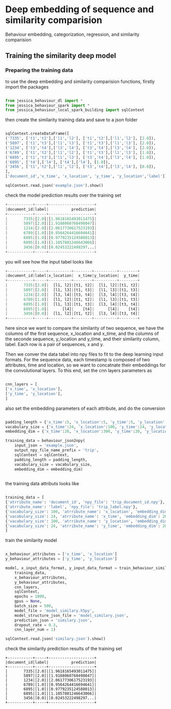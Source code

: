 # Deep embedding of sequence and similarity comparision

Behaviour embedding, categorization, regression, and similarity comparision

## Training the similarity deep model

### Preparing the training data

to use the deep embedding and similarity comparision functions, firstly import the packages

```python

from jessica_behaviour_dl import *
from jessica_behaviour_spark import * 
from jessica_behaviour_local_spark_building import sqlContext

```

then create the similarity training data and save to a json folder


```python

sqlContext.createDataFrame([
('7335', ['t1','t2'],['l1','l2'], ['t1','t2'],['l1','l2'], [2.0]),
('5897', ['t1','t3'],['l1','l3'], ['t1','t3'],['l1','l3'], [2.0]),
('1234', ['t3','t4'],['l3','l4'], ['t3','t4'],['l3','l4'], [2.0]),
('6789', ['t1','t2'],['l1','l2'], ['t1','t3'],['l1','l3'], [1.0]),
('6895', ['t1','t3'],['l1','l3'], ['t3','t4'],['l3','l4'], [1.0]),
('6895', ['t4'],['l4'], ['t4'],['l4'], [1.0]),
('3456', ['t1','t2'],['l1','l2'], ['t3','t4'],['l3','l4'], [0.0]),
],
['document_id','x_time', 'x_location', 'y_time', 'y_location','label']).write.mode('Overwrite').json('example.json')

sqlContext.read.json('example.json').show()
```

check the model prediction results over the training set

```python
+-----------+-----+--------------------+
|document_id|label|          prediction|
+-----------+-----+--------------------+
|       7335|[2.0]|[1.9618165493011475]|
|       5897|[2.0]|[1.9188060760498047]|
|       1234|[2.0]|[2.0617730617523193]|
|       6789|[1.0]|[0.9564264416694641]|
|       6895|[1.0]|[0.9779235124588013]|
|       6895|[1.0]|[1.1057801246643066]|
|       3456|[0.0]|[0.02453222498297...|
+-----------+-----+--------------------+
```

you will see how the input tabel looks like

```python
+-----------+-----+----------+--------+----------+--------+
|document_id|label|x_location|  x_time|y_location|  y_time|
+-----------+-----+----------+--------+----------+--------+
|       7335|[2.0]|  [l1, l2]|[t1, t2]|  [l1, l2]|[t1, t2]|
|       5897|[2.0]|  [l1, l3]|[t1, t3]|  [l1, l3]|[t1, t3]|
|       1234|[2.0]|  [l3, l4]|[t3, t4]|  [l3, l4]|[t3, t4]|
|       6789|[1.0]|  [l1, l2]|[t1, t2]|  [l1, l3]|[t1, t3]|
|       6895|[1.0]|  [l1, l3]|[t1, t3]|  [l3, l4]|[t3, t4]|
|       6895|[1.0]|      [l4]|    [t4]|      [l4]|    [t4]|
|       3456|[0.0]|  [l1, l2]|[t1, t2]|  [l3, l4]|[t3, t4]|
+-----------+-----+----------+--------+----------+--------+
```

here since we want to compare the similarity of two sequence, we have the columns of the first sequence, x_location and x_time, and the columns of the seconde sequence, y_location and y_time, and their similarity column, label. Each row is a pair of sequences, x and y.

Then we conver the data tabel into npy files to fit to the deep learning input formats. For the sequence data, each timestamp is composed of two attributes, time and location, so we want to concatnate their embeddings for the convolutional layers. To this end, set the cnn layers parameters as 

```python 

cnn_layers = [
['x_time', 'x_location'],
['y_time', 'y_location'],
]
```

also set the embedding parameters of each attribute, and do the conversion

```python

padding_length = {'x_time':5, 'x_location':5, 'y_time':5, 'y_location':5}
vacabulary_size = {'x_time':24, 'x_location':100, 'y_time':24, 'y_location':100}
embedding_dim = {'x_time':20, 'x_location':300, 'y_time':20, 'y_location':300}

training_data = behaviour_json2npy(
	input_json = 'example.json',
	output_npy_file_name_prefix = 'trip',
	sqlContext = sqlContext,
	padding_length = padding_length,
	vacabulary_size = vacabulary_size,
	embedding_dim = embedding_dim)
  
  ```
  
  the training data attributs looks like 
  
  ```python
 
 training_data = [
{'atrribute_name': 'document_id', 'npy_file': 'trip_document_id.npy'}, 
{'atrribute_name': 'label', 'npy_file': 'trip_label.npy'}, 
{'vacabulary_size': 100, 'atrribute_name': 'x_location', 'embedding_dim': 300, 'npy_file': 'trip_x_location.npy', 'padding_length': 5}, 
{'vacabulary_size': 24, 'atrribute_name': 'x_time', 'embedding_dim': 20, 'npy_file': 'trip_x_time.npy', 'padding_length': 5}, 
{'vacabulary_size': 100, 'atrribute_name': 'y_location', 'embedding_dim': 300, 'npy_file': 'trip_y_location.npy', 'padding_length': 5}, 
{'vacabulary_size': 24, 'atrribute_name': 'y_time', 'embedding_dim': 20, 'npy_file': 'trip_y_time.npy', 'padding_length': 5}
]

```

train the similarity model 

```python

x_behaviour_attributes = ['x_time', 'x_location']
y_behaviour_attributes = ['y_time', 'y_location']

model, x_input_data_format, y_input_data_format = train_behaviour_similary_model(
	training_data,
	x_behaviour_attributes,
	y_behaviour_attributes,
	cnn_layers,
	sqlContext,
	epochs = 1000,
	gpus = None,
	batch_size = 500,
	model_file = 'model_similary.h5py',
	model_structure_json_file = 'model_similary.json',
	prediction_json = 'similary.json',
	dropout_rate = 0.3,
	cnn_layer_num = 1)

sqlContext.read.json('similary.json').show()
```

check the similarity prediction results of the training set

```
+-----------+-----+--------------------+
|document_id|label|          prediction|
+-----------+-----+--------------------+
|       7335|[2.0]|[1.9618165493011475]|
|       5897|[2.0]|[1.9188060760498047]|
|       1234|[2.0]|[2.0617730617523193]|
|       6789|[1.0]|[0.9564264416694641]|
|       6895|[1.0]|[0.9779235124588013]|
|       6895|[1.0]|[1.1057801246643066]|
|       3456|[0.0]|[0.02453222498297...|
+-----------+-----+--------------------+
```
